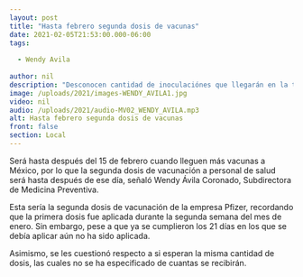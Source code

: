 ```yaml
---
layout: post
title: "Hasta febrero segunda dosis de vacunas"
date: 2021-02-05T21:53:00.000-06:00
tags:
  
  - Wendy Avila
  
author: nil
description: "Desconocen cantidad de inoculaciónes que llegarán en la tercera remesa. "
image: /uploads/2021/images-WENDY_AVILA1.jpg
video: nil
audio: /uploads/2021/audio-MV02_WENDY_AVILA.mp3
alt: Hasta febrero segunda dosis de vacunas
front: false
section: Local
---
```


Será hasta después del 15 de febrero cuando lleguen más vacunas a México, por lo que la segunda dosis de vacunación a personal de salud será hasta después de ese día, señaló Wendy Ávila Coronado, Subdirectora de Medicina Preventiva.

Esta sería la segunda dosis de vacunación de la empresa Pfizer, recordando que la primera dosis fue aplicada durante la segunda semana del mes de enero. Sin embargo, pese a que ya se cumplieron los 21 días en los que se debía aplicar aún no ha sido aplicada.

Asimismo, se les cuestionó respecto a si esperan la misma cantidad de dosis, las cuales no se ha especificado de cuantas se recibirán. 